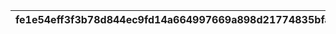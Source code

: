 |fe1e54eff3f3b78d844ec9fd14a664997669a898d21774835bfa95a1a5425705|8bd255b1ff8fe00f85077d8941397c7e707cb3a2269dd780dbf2182b512343af|3a3ba4bbebf8aae02f1b277bd8592aa111b93b2e621b54c58b037ae2587139aa|ac69233ca61031c3306a5de647abbb98f8e8bc9f68135d77745bee5cd5ebbe16|72ae49b0a07b080d967739b1a9b8a1e51ecacc0110da82fd818f0bd8fd850b8e|840a45e129ee062c427a75b7ee1bf62de15e27b6885f0ede56112fcf8f270e5a|cc535e20eda035f2d25a62ed938baca9724613f3ca6abb460a57f87bced334aa|4ef388dad142919862b549d2dca8577e5b9e582e38dbddbd6a892489b748b433|b8e1713f9959e131e2717266d2c35a44fe798297f8ffba3a35d921cd2daf9cc9|8837184b2233a83a8cc77a6acfbd780c755a971a1fecb649eee4dadbfc3fd809|e80d6c0e5eed5e71488460e5986a5f8f4c827e9ea9f27c5666d1f796c555bfe0|
| --- | --- | --- | --- | --- | --- | --- | --- | --- | --- | --- |